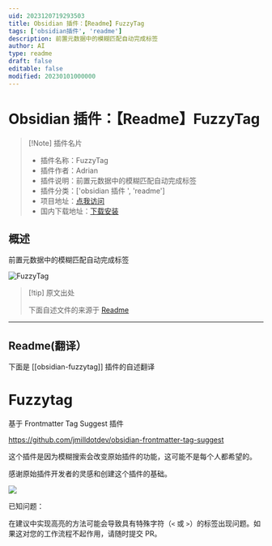 ```yaml
---
uid: 2023120719293503
title: Obsidian 插件：【Readme】FuzzyTag
tags: ['obsidian插件', 'readme']
description: 前置元数据中的模糊匹配自动完成标签
author: AI
type: readme
draft: false
editable: false
modified: 20230101000000
---
```


# Obsidian 插件：【Readme】FuzzyTag

> [!Note] 插件名片
> - 插件名称：FuzzyTag
> - 插件作者：Adrian
> - 插件说明：前置元数据中的模糊匹配自动完成标签
> - 插件分类：['obsidian 插件 ', 'readme']
> - 项目地址：[点我访问](https://github.com/adriandersen/obsidian-fuzzytag)
> - 国内下载地址：[下载安装](https://pkmer.cn/products/plugin/pluginMarket/?obsidian-fuzzytag)

## 概述

前置元数据中的模糊匹配自动完成标签

![FuzzyTag](https://cdn.pkmer.cn/covers/obsidian-fuzzytag.png!pkmer)

> [!tip] 原文出处
>
>下面自述文件的来源于 [Readme](https://ghproxy.net/https://raw.githubusercontent.com/adriandersen/obsidian-fuzzytag/master/README.md)
>

---

## Readme(翻译）

下面是 [[obsidian-fuzzytag]] 插件的自述翻译

# Fuzzytag

基于 Frontmatter Tag Suggest 插件

<https://github.com/jmilldotdev/obsidian-frontmatter-tag-suggest>

这个插件是因为模糊搜索会改变原始插件的功能，这可能不是每个人都希望的。

感谢原始插件开发者的灵感和创建这个插件的基础。

![](https://cdn.pkmer.cn/covers/obsidian-fuzzytag_2_0.png!pkmer)

已知问题：

在建议中实现高亮的方法可能会导致具有特殊字符（`<` 或 `>`）的标签出现问题。如果这对您的工作流程不起作用，请随时提交 PR。
